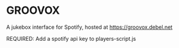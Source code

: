 # GROOVOX
A jukebox interface for Spotify, hosted at https://groovox.debel.net

REQUIRED: Add a spotify api key to players-script.js
